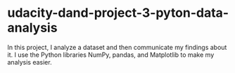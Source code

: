 # udacity-dand-project-3-pyton-data-analysis
In this project, I analyze a dataset and then communicate my findings about it. I use the Python libraries NumPy, pandas, and Matplotlib to make my analysis easier.
